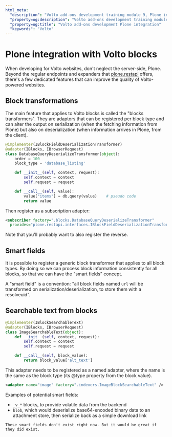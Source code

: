 ```yaml
---
html_meta:
  "description": "Volto add-ons development training module 9, Plone integration"
  "property=og:description": "Volto add-ons development training module 9"
  "property=og:title": "Volto add-ons development Plone integration"
  "keywords": "Volto"
---
```


# Plone integration with Volto blocks

When developing for Volto websites, don't neglect the server-side, Plone.
Beyond the regular endpoints and expanders that [plone.restapi] offers,
there's a few dedicated features that can improve the quality of Volto-powered
websites.

## Block transformations

The main feature that applies to Volto blocks is called the "blocks
transformers". They are adaptors that can be registered per block type and can
alter the output on serialization (when the fetching information from Plone)
but also on deserialization (when information arrives in Plone, from the
client).

```python
@implementer(IBlockFieldDeserializationTransformer)
@adapter(IBlocks, IBrowserRequest)
class DatabaseQueryDeserializeTransformer(object):
    order = 100
    block_type = 'database_listing'

    def __init__(self, context, request):
        self.context = context
        self.request = request

    def __call__(self, value):
        value["items"] = db.query(value)    # pseudo code
        return value
```

Then register as a subscription adapter:

```xml
<subscriber factory=".blocks.DatabaseQueryDeserializeTransformer"
  provides="plone.restapi.interfaces.IBlockFieldDeserializationTransformer"/>
```

Note that you'll probably want to also register the reverse.

## Smart fields

It is possible to register a generic block transformer that applies to all
block types. By doing so we can process block information consistently for all
blocks, so that we can have the "smart fields" concept.

A "smart field" is a convention: "all block fields named `url` will be
transformed on serialization/deserialization, to store them with a resolveuid".

## Searchable text from blocks

```python
@implementer(IBlockSearchableText)
@adapter(IBlocks, IBrowserRequest)
class ImageSearchableText(object):
    def __init__(self, context, request):
        self.context = context
        self.request = request

    def __call__(self, block_value):
        return block_value['alt_text']
```

This adapter needs to be registered as a named adapter, where the name is the
same as the block type (its @type property from the block value).

```xml
<adapter name="image" factory=".indexers.ImageBlockSearchableText" />
```

Examples of potential smart fields:

- `_v_*` blocks, to provide volatile data from the backend
- `blob`, which would deserialize base64-encoded binary data to an attachment
  store, then serialize back as a simple download link

```{note}
These smart fields don't exist right now. But it would be great if
they did exist.
```

[plone.restapi]: https://github.com/plone/plone.restapi
